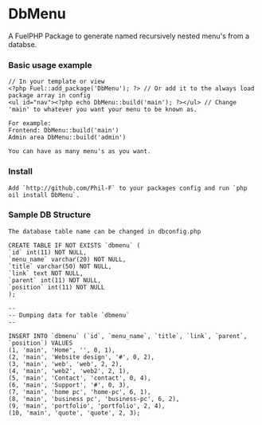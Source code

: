 # DbMenu

A FuelPHP Package to generate named recursively nested menu's from a databse.

### Basic usage example

    // In your template or view
	<?php Fuel::add_package('DbMenu'); ?> // Or add it to the always load package array in config
    <ul id="nav"><?php echo DbMenu::build('main'); ?></ul> // Change 'main' to whatever you want your menu to be known as.
    
    For example: 
    Frontend: DbMenu::build('main')
    Admin area DbMenu::build('admin')
    
    You can have as many menu's as you want.
	
### Install

    Add `http://github.com/Phil-F` to your packages config and run `php oil install DbMenu`.

### Sample DB Structure

    The database table name can be changed in dbconfig.php

    CREATE TABLE IF NOT EXISTS `dbmenu` (
    `id` int(11) NOT NULL,
    `menu_name` varchar(20) NOT NULL,
    `title` varchar(50) NOT NULL,
    `link` text NOT NULL,
    `parent` int(11) NOT NULL,
    `position` int(11) NOT NULL
    );

    --
    -- Dumping data for table `dbmenu`
    --

    INSERT INTO `dbmenu` (`id`, `menu_name`, `title`, `link`, `parent`, `position`) VALUES
    (1, 'main', 'Home', '', 0, 1),
    (2, 'main', 'Website design', '#', 0, 2),
    (3, 'main', 'web', 'web', 2, 2),
    (4, 'main', 'web2', 'web2', 2, 1),
    (5, 'main', 'Contact', 'contact', 0, 4),
    (6, 'main', 'Support', '#', 0, 3),
    (7, 'main', 'home pc', 'home-pc', 6, 1),
    (8, 'main', 'business pc', 'business-pc', 6, 2),
    (9, 'main', 'portfolio', 'portfolio', 2, 4),
    (10, 'main', 'quote', 'quote', 2, 3);